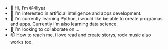 - 👋 Hi, I’m @4liyat
- 👀 I’m interested in artificial inteligence and apps development.
- 🌱 I’m currently learning Python, i would like be able to create programas and apps.
     Currently i'm also learning data science.
- 💞️ I’m looking to collaborate on ...
- 📫 How to reach me, i love read and create storys, rock music also works too.

<!---
Dany-Aliyat/Dany-Aliyat is a ✨ special ✨ repository because its `README.md` (this file) appears on your GitHub profile.
You can click the Preview link to take a look at your changes.
--->
